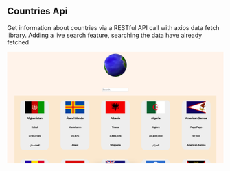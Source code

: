 ## Countries Api

Get information about countries via a RESTful API call with axios data fetch library. Adding a live search feature, searching the data have already fetched

<img src="src/images/countries.png" />

